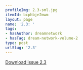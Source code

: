 ```yaml
---
profileImg: 2.3-sml.jpg
itemId: bcphbje2mwm
layout: page
name: '2.3: '
tags:
- hasAuthor: dreamnetwork
- hasTag: dream-network-volume-2
type: post
urlSlug: '2.3'
---
```

<a href="../files/pdfs/Volume_2/2.3-Dream-Craft-Volume-2-No-3.pdf" download="">Download issue 2.3</a>